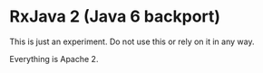RxJava 2 (Java 6 backport)
==========================

This is just an experiment. Do not use this or rely on it in any way.

Everything is Apache 2.
